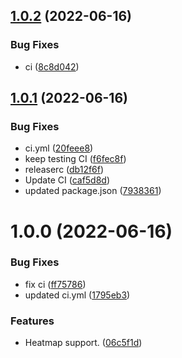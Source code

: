 ## [1.0.2](https://github.com/xDavidLeon/GridSystem/compare/v1.0.1...v1.0.2) (2022-06-16)


### Bug Fixes

* ci ([8c8d042](https://github.com/xDavidLeon/GridSystem/commit/8c8d0423ce973c32421823b9fc0c3040f8fe3450))

## [1.0.1](https://github.com/xDavidLeon/GridSystem/compare/v1.0.0...v1.0.1) (2022-06-16)


### Bug Fixes

* ci.yml ([20feee8](https://github.com/xDavidLeon/GridSystem/commit/20feee844ae50d64abb5ec3328d7b1f4febb0274))
* keep testing CI ([f6fec8f](https://github.com/xDavidLeon/GridSystem/commit/f6fec8f7fd39d12e8bcf5ac7189da16b9a93f019))
* releaserc ([db12f6f](https://github.com/xDavidLeon/GridSystem/commit/db12f6f7bfb86e590aae94eaad5fd7f557dbe3d1))
* Update CI ([caf5d8d](https://github.com/xDavidLeon/GridSystem/commit/caf5d8d4aa86a882f7e3b1704d336ef302863c64))
* updated package.json ([7938361](https://github.com/xDavidLeon/GridSystem/commit/7938361e271eb0ab372b6c0f07e8336410e16002))

# 1.0.0 (2022-06-16)


### Bug Fixes

* fix ci ([ff75786](https://github.com/xDavidLeon/GridSystem/commit/ff757866f8a984587abb55f1292bc9fddd9e18a7))
* updated ci.yml ([1795eb3](https://github.com/xDavidLeon/GridSystem/commit/1795eb3bbfeac841fae035efa9470975ce33868c))


### Features

* Heatmap support. ([06c5f1d](https://github.com/xDavidLeon/GridSystem/commit/06c5f1dbb1b5e8c5a19a0dfd3f80924693bb7b14))
